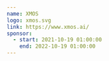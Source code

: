 ```yaml
---
name: XMOS
logo: xmos.svg
link: https://www.xmos.ai/
sponsor:
  - start: 2021-10-19 01:00:00
    end: 2022-10-19 01:00:00
---
```

